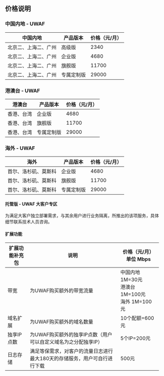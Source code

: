 

## 价格说明

### 中国内地 - UWAF

| 中国内地      | 产品版本  | 价格（元/月） |
| --- | --- | --- |
| 北京二、上海二、广州 | 高级版   | 2340    |
| 北京二、上海二、广州 | 企业版   | 4680    |
| 北京二、上海二、广州 | 旗舰版   | 11700   |
| 北京二、上海二、广州 | 专属定制版 | 29000   |

### 港澳台 - UWAF

| 港澳台  | 产品版本  | 价格（元/月） |
| --- | --- | ---- |
| 香港、台湾 | 企业版   | 4680    |
| 香港、台湾 | 旗舰版   | 11700   |
| 香港、台湾 | 专属定制版 | 29000   |

### 海外 - UWAF

| 海外  | 产品版本  | 价格（元/月） |
| --- | --- | ---- |
| 首尔、洛杉矶、莫斯科 | 企业版   | 4680    |
| 首尔、洛杉矶、莫斯科 | 旗舰版   | 11700   |
| 首尔、洛杉矶、莫斯科 | 专属定制版 | 29000   |

#### 托管版 - UWAF 大客户专区

为满足大客户独立部署需求，与其余用户进行业务隔离，所推出的该项服务，具体细节联系技术人员咨询。

#### 扩展功能

| 扩展功能补充包 | 说明        | 价格（元/月） 单位 Mbps        |
| --- | --- | --- |
| 带宽      | 为UWAF购买额外的带宽流量| 中国内地 1M=30元 <br>  港澳台 1M=100元 <br>  海外 1M=100元 |
| 域名扩展    | 为UWAF购买额外的域名数量  | 10个配额=600元    |
| 独享IP点数  | 为UWAF购买额外的独享IP点数（用户可以自定义域名为之分配独享IP） | 5个IP=200元    |
| 日志存储 | 满足等保需求，对客户的流量日志进行最大180天的存储服务，用户可自行进行下载 | 500元|


